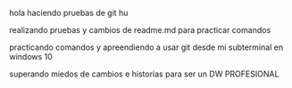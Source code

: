 
hola haciendo pruebas de git hu


realizando pruebas y cambios de readme.md para practicar comandos




practicando comandos y apreendiendo a usar git desde mi subterminal en windows 10 




superando miedos de cambios e historias para ser un DW PROFESIONAL

